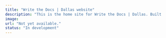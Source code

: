 ```yaml
---
title: "Write the Docs | Dallas website"
description: "This is the home site for Write the Docs | Dallas. Built with Vue.js and Gridsome. It serves as a repository of Meetup materials and a way to connect with more documentarians."
image: 
url: "Not yet available."
status: "In development"
---    
```


